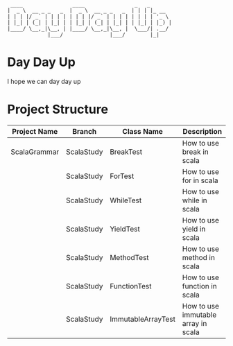 
```
 ____                ____                _   _       
|  _ \  __ _ _   _  |  _ \  __ _ _   _  | | | |_ __  
| | | |/ _` | | | | | | | |/ _` | | | | | | | | '_ \ 
| |_| | (_| | |_| | | |_| | (_| | |_| | | |_| | |_) |
|____/ \__,_|\__, | |____/ \__,_|\__, |  \___/| .__/ 
             |___/               |___/        |_|   

```
# Day Day Up
I hope we can day day up

# Project Structure
|Project Name| Branch | Class Name | Description|
|------------|--------|------------|------------|
|ScalaGrammar|ScalaStudy| BreakTest|How to use break in scala|
||ScalaStudy| ForTest|How to use for in scala|
||ScalaStudy| WhileTest|How to use while in scala|
||ScalaStudy| YieldTest|How to use yield in scala|
||ScalaStudy| MethodTest|How to use method in scala|
||ScalaStudy| FunctionTest|How to use function in scala|
||ScalaStudy| ImmutableArrayTest|How to use immutable array in scala|

